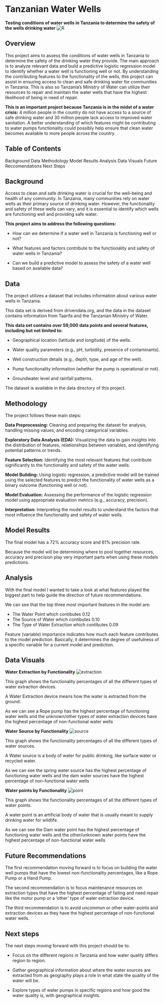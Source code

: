 # Tanzanian Water Wells
**Testing conditions of water wells in Tanzania to determine the safety of the wells drinking water**
![R](Images/R.jpg)


## Overview
This project aims to assess the conditions of water wells in Tanzania to determine the safety of the drinking water they provide. The main approach is to analyze relevant data and build a predictive logistic regression model to identify whether a water well is functioning well or not. 
By understanding the contributing features to the functionality of the wells, this project can assist in ensuring access to clean and safe drinking water for communities in Tanzania. This is also so Tanzania’s Ministry of Water can utilize their resources to repair and maintain the water wells that have the highest likelihood of being in need of repair.

**This is an important project because Tanzania is in the midst of a water crisis:**
4 million people in the country do not have access to a source of safe drinking water and 30 million people lack access to improved water sanitation. 
A better understanding of which features might be contributing to water pumps functionality could possibly help ensure that clean water becomes available to more people across the country.




## Table of Contents
Background
Data
Methodology
Model Results
Analysis
Data Visuals
Future Reccomendations
Next Steps



## Background
Access to clean and safe drinking water is crucial for the well-being and health of any community. In Tanzania, many communities rely on water wells as their primary source of drinking water. However, the functionality and safety of these wells can vary, and it is essential to identify which wells are functioning well and providing safe water.

**This project aims to address the following questions:**

- How can we determine if a water well in Tanzania is functioning well or not?

- What features and factors contribute to the functionality and safety of water wells in Tanzania?

- Can we build a predictive model to assess the safety of a water well based on available data?




## Data
The project utilizes a dataset that includes information about various water wells in Tanzania. 

This data set is derived from drivendata.org, and the data in the dataset contains information from Taarifa and the Tanzanian Ministry of Water.

**This data set contains over 59,000 data points and several features, including but not limited to:**

- Geographical location (latitude and longitude) of the wells.

- Water quality parameters (e.g., pH, turbidity, presence of contaminants).

- Well construction details (e.g., depth, type, and age of the well).

- Pump functionality information (whether the pump is operational or not).

- Groundwater level and rainfall patterns.

The dataset is available in the data directory of this project.




## Methodology
The project follows these main steps:

**Data Preprocessing:** Cleaning and preparing the dataset for analysis, handling missing values, and encoding categorical variables.

**Exploratory Data Analysis (EDA):** Visualizing the data to gain insights into the distribution of features, relationships between variables, and identifying potential patterns or trends.

**Feature Selection:** Identifying the most relevant features that contribute significantly to the functionality and safety of the water wells.

**Model Building:** Using logistic regression, a predictive model will be trained using the selected features to predict the functionality of water wells as a binary outcome (functioning well or not).

**Model Evaluation:** Assessing the performance of the logistic regression model using appropriate evaluation metrics (e.g., accuracy, precision).

**Interpretation:** Interpreting the model results to understand the factors that most influence the functionality and safety of water wells.




## Model Results
The final model has a 72% accuracy score and 61% precision rate.

Because the model will be determining where to pool together resources, accuracy and precision play very important parts when using these models predictions.




## Analysis
With the final model I wanted to take a look at what features played the biggest part to help guide the direction of future recommendations.

We can see that the top three most important features in the model are: 

- The Water Point which contibutes 0.12 
- The Source of Water which contibutes 0.10
- The Type of Water Extraction which contibutes 0.09

Feature (variable) importance indicates how much each feature contributes to the model prediction. Basically, it determines the degree of usefulness of a specific variable for a current model and prediction.




## Data Visuals
**Water Extraction by Functionality**
![extraction](Images/extraction.jpg)

This graph shows the functionality percentages of all the different types of water extraction devices.

A Water Extraction device means how the water is extracted from the ground.

As we can see a Rope pump has the highest percentage of functioning water wells and the unknown/other types of water extraction devices have the highest percentage of non-functional water wells


**Water Source by Functionality**
![source](Images/source.jpg)

This graph shows the functionality percentages of all the different types of water sources.

A Water source is a body of water for public drinking, like surface water or recycled water.

As we can see the spring water source has the highest percentage of functioning water wells and the dam water sources have the highest percentage of non-functional water wells


**Water points by Functionality**
![point](Images/point.png)

This graph shows the functionality percentages of all the different types of water points.

A water point is an artificial body of water that is usually meant to supply drinking water for wildlife.

As we can see the Dam water point has the highest percentage of functioning water wells and the other/unknown water points have the highest percentage of non-functional water wells




## Future Recommendations 
The first recommendation moving forward is to focus on building the water well pumps that have the lowest non-functionality percentages, like a Rope Pump or a Hand Pump.

The second recommendation is to focus maintenance resources on extraction types that have the highest percentage of failing and need repair like the motor pump or a ‘other’ type of water extraction device.

The third recommendation is to avoid uncommon or other water-points and extraction devices as they have the highest percentage of non-functional water wells.




## Next steps
The next steps moving forward with this project should be to:

- Focus on the different regions in Tanzania and how water quality differs region to region.

- Gather geographical information about where the water sources are extracted from as geography plays a role in what state the quality of the water will be.

- Explore types of water pumps in specific regions and how good the water quality is, with geographical insights.




